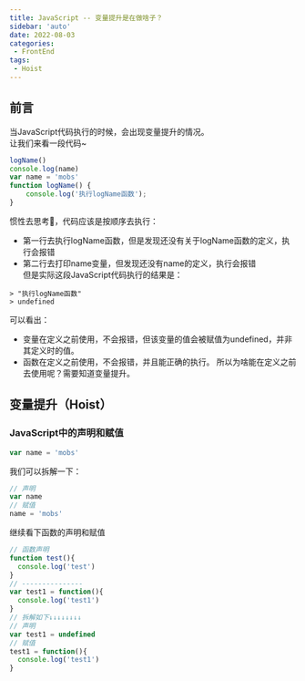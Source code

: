 ```yaml
---
title: JavaScript -- 变量提升是在做啥子？
sidebar: 'auto'
date: 2022-08-03
categories:
 - FrontEnd
tags:
 - Hoist
---
```

 
## 前言
当JavaScript代码执行的时候，会出现变量提升的情况。<br/>
让我们来看一段代码~
```js
logName()
console.log(name)
var name = 'mobs'
function logName() {
    console.log('执行logName函数');
}
```
惯性去思考🤔，代码应该是按顺序去执行：
* 第一行去执行logName函数，但是发现还没有关于logName函数的定义，执行会报错
* 第二行去打印name变量，但发现还没有name的定义，执行会报错 <br/>
但是实际这段JavaScript代码执行的结果是：
```
> "执行logName函数"
> undefined
```
可以看出：
* 变量在定义之前使用，不会报错，但该变量的值会被赋值为undefined，并非其定义时的值。
* 函数在定义之前使用，不会报错，并且能正确的执行。
所以为啥能在定义之前去使用呢？需要知道变量提升。

## 变量提升（Hoist）

### JavaScript中的声明和赋值
```js
var name = 'mobs'
```
我们可以拆解一下：
```js
// 声明
var name
// 赋值
name = 'mobs'
```
继续看下函数的声明和赋值
```js
// 函数声明
function test(){
  console.log('test')
}
// ---------------
var test1 = function(){
  console.log('test1')
}
// 拆解如下↓↓↓↓↓↓↓↓
// 声明
var test1 = undefined
// 赋值
test1 = function(){
  console.log('test1')
}
```
